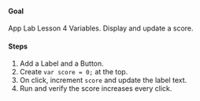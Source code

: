 #### Goal

App Lab Lesson 4 Variables. Display and update a score.

#### Steps

1. Add a Label and a Button.
2. Create `var score = 0;` at the top.
3. On click, increment `score` and update the label text.
4. Run and verify the score increases every click.
